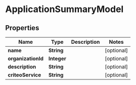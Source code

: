 

# ApplicationSummaryModel


## Properties

Name | Type | Description | Notes
------------ | ------------- | ------------- | -------------
**name** | **String** |  |  [optional]
**organizationId** | **Integer** |  |  [optional]
**description** | **String** |  |  [optional]
**criteoService** | **String** |  |  [optional]



